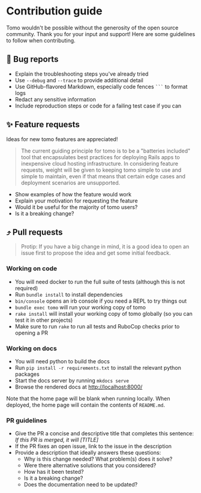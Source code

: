 # Contribution guide

Tomo wouldn't be possible without the generosity of the open source community. Thank you for your input and support! Here are some guidelines to follow when contributing.

## 🐛 Bug reports

- Explain the troubleshooting steps you've already tried
- Use `--debug` and `--trace` to provide additional detail
- Use GitHub-flavored Markdown, especially code fences <code>```</code> to format logs
- Redact any sensitive information
- Include reproduction steps or code for a failing test case if you can

## ✨ Feature requests

Ideas for new tomo features are appreciated!

> The current guiding principle for tomo is to be a "batteries included" tool that encapsulates best practices for deploying Rails apps to inexpensive cloud hosting infrastructure. In considering feature requests, weight will be given to keeping tomo simple to use and simple to maintain, even if that means that certain edge cases and deployment scenarios are unsupported.

- Show examples of how the feature would work
- Explain your motivation for requesting the feature
- Would it be useful for the majority of tomo users?
- Is it a breaking change?

## ⤴️ Pull requests

> Protip: If you have a big change in mind, it is a good idea to open an issue first to propose the idea and get some initial feedback.

### Working on code

- You will need docker to run the full suite of tests (although this is not required)
- Run `bundle install` to install dependencies
- `bin/console` opens an irb console if you need a REPL to try things out
- `bundle exec tomo` will run your working copy of tomo
- `rake install` will install your working copy of tomo globally (so you can test it in other projects)
- Make sure to run `rake` to run all tests and RuboCop checks prior to opening a PR

### Working on docs

- You will need python to build the docs
- Run `pip install -r requirements.txt` to install the relevant python packages
- Start the docs server by running `mkdocs serve`
- Browse the rendered docs at <http://localhost:8000/>

Note that the home page will be blank when running locally. When deployed, the home page will contain the contents of `README.md`.

### PR guidelines

- Give the PR a concise and descriptive title that completes this sentence: _If this PR is merged, it will [TITLE]_
- If the PR fixes an open issue, link to the issue in the description
- Provide a description that ideally answers these questions:
  - Why is this change needed? What problem(s) does it solve?
  - Were there alternative solutions that you considered?
  - How has it been tested?
  - Is it a breaking change?
  - Does the documentation need to be updated?
